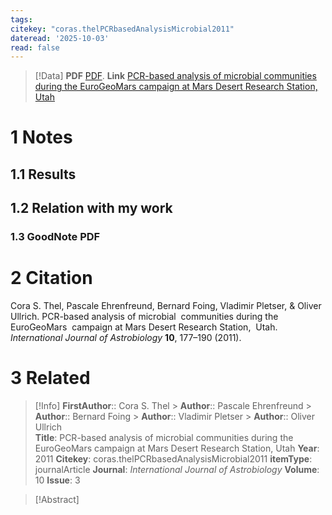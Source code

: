 ```yaml
---
tags: 
citekey: "coras.thelPCRbasedAnalysisMicrobial2011"
dateread: '2025-10-03'
read: false
---
```

 > [!Data]
> **PDF**
> [PDF](file://C:\Users\daxia\Zotero\storage\WLIPB6HU\PCR-based%20analysis%20of%20microbial%20%20communities%20during%20the%20EuroGeoMars%20%20campaign%20at%20Mars%20Desert%20Researc.pdf).
> **Link**
>[PCR-based analysis of microbial  communities during the EuroGeoMars  campaign at Mars Desert Research Station,  Utah](https://www.cambridge.org/core/journals/international-journal-of-astrobiology/article/pcrbased-analysis-of-microbial-communities-during-the-eurogeomars-campaign-at-mars-desert-research-station-utah/E50A122EA6EC5DEB3EA7A482B6BE635A)
# 1 Notes



## 1.1 Results




## 1.2 Relation with my work




### 1.3 GoodNote PDF




# 2 Citation
Cora S. Thel, Pascale Ehrenfreund, Bernard Foing, Vladimir Pletser, & Oliver Ullrich. PCR-based analysis of microbial  communities during the EuroGeoMars  campaign at Mars Desert Research Station,  Utah. _International Journal of Astrobiology_ **10**, 177–190 (2011).
# 3 Related


>[!Info]
> **FirstAuthor**:: Cora S. Thel  > **Author**:: Pascale Ehrenfreund  > **Author**:: Bernard Foing  > **Author**:: Vladimir Pletser  > **Author**:: Oliver Ullrich  
> **Title**: PCR-based analysis of microbial  communities during the EuroGeoMars  campaign at Mars Desert Research Station,  Utah
> **Year**: 2011
> **Citekey**: coras.thelPCRbasedAnalysisMicrobial2011
> **itemType**: journalArticle
>**Journal**: *International Journal of Astrobiology*
>**Volume**: 10
>**Issue**: 3

> [!Abstract]
>